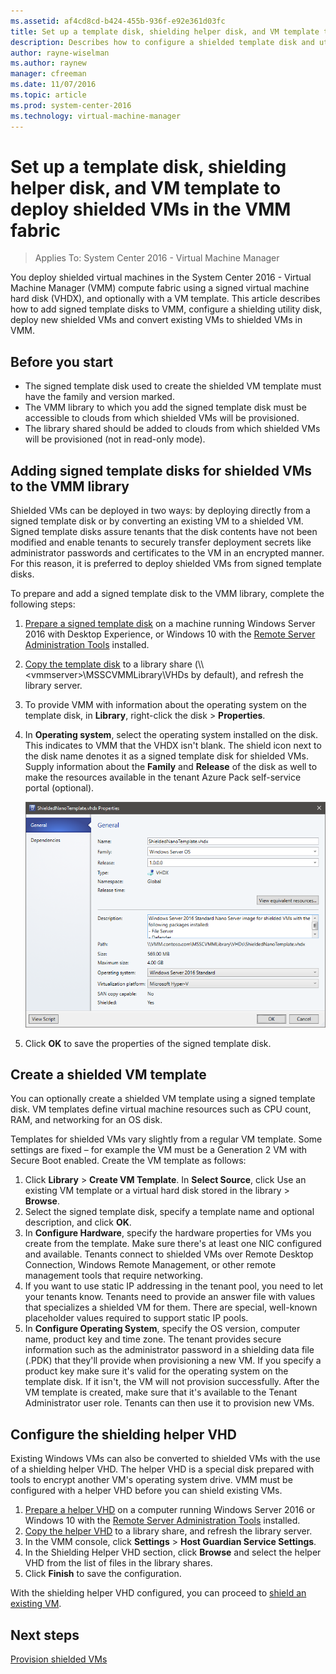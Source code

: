 ```yaml
---
ms.assetid: af4cd8cd-b424-455b-936f-e92e361d03fc
title: Set up a template disk, shielding helper disk, and VM template to deploy shielded VMs in the VMM fabric
description: Describes how to configure a shielded template disk and utility disk in VMM to provision new shielded VMs and convert existing VMs to shielded VMs
author: rayne-wiselman
ms.author: raynew
manager: cfreeman
ms.date: 11/07/2016
ms.topic: article
ms.prod: system-center-2016
ms.technology: virtual-machine-manager
---
```


#  Set up a template disk, shielding helper disk, and VM template to deploy shielded VMs in the VMM fabric

>Applies To: System Center 2016 - Virtual Machine Manager

You deploy shielded virtual machines in the System Center 2016 - Virtual Machine Manager (VMM) compute fabric using a signed virtual machine hard disk (VHDX), and optionally with a VM template. This article describes how to add signed template disks to VMM, configure a shielding utility disk, deploy new shielded VMs and convert existing VMs to shielded VMs in VMM.

## Before you start

- The signed template disk used to create the shielded VM template must have the family and version marked.
- The VMM library to which you add the signed template disk must be accessible to clouds from which shielded VMs will be provisioned.
- The library shared should be added to clouds from which shielded VMs will be provisioned (not in read-only mode).

## Adding signed template disks for shielded VMs to the VMM library

Shielded VMs can be deployed in two ways: by deploying directly from a signed template disk or by converting an existing VM to a shielded VM. Signed template disks assure tenants that the disk contents have not been modified and enable tenants to securely transfer deployment secrets like administrator passwords and certificates to the VM in an encrypted manner. For this reason, it is preferred to deploy shielded VMs from signed template disks.

To prepare and add a signed template disk to the VMM library, complete the following steps:

1. [Prepare a signed template disk](https://technet.microsoft.com/windows-server-docs/security/guarded-fabric-shielded-vm/guarded-fabric-create-a-shielded-vm-template) on a machine running Windows Server 2016 with Desktop Experience, or Windows 10 with the [Remote Server Administration Tools](https://www.microsoft.com/en-us/download/details.aspx?id=45520) installed.
2. [Copy the template disk](manage/manage-library-add-files.md) to a library share (\\\\\<vmmserver\>\\MSSCVMMLibrary\\VHDs by default), and refresh the library server.
3. To provide VMM with information about the operating system on the template disk, in **Library**, right-click the disk > **Properties**.
4. In **Operating system**, select the operating system installed on the disk. This indicates to VMM that the VHDX isn't blank. The shield icon next to the disk name denotes it as a signed template disk for shielded VMs. Supply information about the **Family** and **Release** of the disk as well to make the resources available in the tenant Azure Pack self-service portal (optional).

    ![Disk properties window for the signed template disk](./media/guarded-deploy-template/guarded-disk-properties.png)

5. Click **OK** to save the properties of the signed template disk.

## Create a shielded VM template

You can optionally create a shielded VM template using a signed template disk. VM templates define virtual machine resources such as CPU count, RAM, and networking for an OS disk.

Templates for shielded VMs vary slightly from a regular VM template. Some settings are fixed – for example the VM must be a Generation 2 VM with Secure Boot enabled. Create the VM template as follows:

1.	Click **Library** > **Create VM Template**. In **Select Source**, click Use an existing VM template or a virtual hard disk stored in the library > **Browse**.
2.	Select the signed template disk, specify a template name and optional description, and click **OK**.
3.	In **Configure Hardware**, specify the hardware properties for VMs you create from the template. Make sure there's at least one NIC configured and available. Tenants connect to shielded VMs over Remote Desktop Connection, Windows Remote Management, or other remote management tools that require networking.
4.	If you want to use static IP addressing in the tenant pool, you need to let your tenants know. Tenants need to provide an answer file with values that specializes a shielded VM for them. There are special, well-known placeholder values required to support static IP pools.
5.	In **Configure Operating System**, specify the OS version, computer name, product key and time zone. The tenant provides secure information such as the administrator password in a shielding data file (.PDK) that they'll provide when provisioning a new VM. If you specify a product key make sure it's valid for the operating system on the template disk. If it isn't, the VM will not provision successfully.
After the VM template is created, make sure that it's available to the Tenant Administrator user role. Tenants can then use it to provision new VMs.

## Configure the shielding helper VHD

Existing Windows VMs can also be converted to shielded VMs with the use of a shielding helper VHD. The helper VHD is a special disk prepared with tools to encrypt another VM's operating system drive. VMM must be configured with a helper VHD before you can shield existing VMs.

1. [Prepare a helper VHD](https://technet.microsoft.com/en-us/windows-server-docs/security/guarded-fabric-shielded-vm/guarded-fabric-vm-shielding-helper-vhd) on a computer running Windows Server 2016 or Windows 10 with the [Remote Server Administration Tools](https://www.microsoft.com/en-us/download/details.aspx?id=45520) installed.
2. [Copy the helper VHD](manage/manage-library-add-files.md) to a library share, and refresh the library server.
3. In the VMM console, click **Settings** > **Host Guardian Service Settings**.
4. In the Shielding Helper VHD section, click **Browse** and select the helper VHD from the list of files in the library shares.
5. Click **Finish** to save the configuration.

With the shielding helper VHD configured, you can proceed to [shield an existing VM](guarded-deploy-vm.md#shield-an-existing-vm).

## Next steps

[Provision shielded VMs](scenario/guarded-vms.md)
